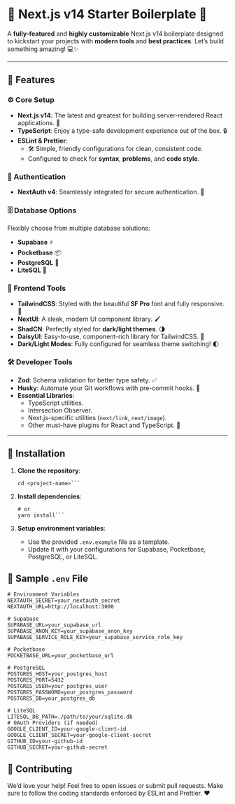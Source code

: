 # 🚀 Next.js v14 Starter Boilerplate 🌟

A **fully-featured** and **highly customizable** Next.js v14 boilerplate designed to kickstart your projects with **modern tools** and **best practices**. Let’s build something amazing! 💻✨

---

## 🌟 Features

### ⚙️ Core Setup
- **Next.js v14**: The latest and greatest for building server-rendered React applications. 🚀  
- **TypeScript**: Enjoy a type-safe development experience out of the box. 🔒  
- **ESLint & Prettier**:  
  - 🛠️ Simple, friendly configurations for clean, consistent code.  
  - Configured to check for **syntax**, **problems**, and **code style**.  

### 🔐 Authentication
- **NextAuth v4**: Seamlessly integrated for secure authentication. 🔑  

### 🗄️ Database Options
Flexibly choose from multiple database solutions:  
- **Supabase** ⚡  
- **Pocketbase** 📦  
- **PostgreSQL** 🐘  
- **LiteSQL** 💾  

### 🎨 Frontend Tools
- **TailwindCSS**: Styled with the beautiful **SF Pro** font and fully responsive. 💅  
- **NextUI**: A sleek, modern UI component library. 🖌️  
- **ShadCN**: Perfectly styled for **dark/light themes**. 🌗  
- **DaisyUI**: Easy-to-use, component-rich library for TailwindCSS. 🌸  
- **Dark/Light Modes**: Fully configured for seamless theme switching! 🌓  

### 🛠️ Developer Tools
- **Zod**: Schema validation for better type safety. ✅  
- **Husky**: Automate your Git workflows with pre-commit hooks. 🐶  
- **Essential Libraries**:  
  - TypeScript utilities.  
  - Intersection Observer.  
  - Next.js-specific utilities (`next/link`, `next/image`).  
  - Other must-have plugins for React and TypeScript. 🔧  

---

## 🚀 Installation

1. **Clone the repository**:  
   ```git clone <repository-url>
   cd <project-name>```

2. **Install dependencies**:

    ``` npm install
    # or
    yarn install```

3. **Setup environment variables**:
    - Use the provided ```.env.example``` file as a template.
    - Update it with your configurations for Supabase, Pocketbase, PostgreSQL, or LiteSQL.

## 📄 Sample ```.env``` File

  ```
  # Environment Variables
  NEXTAUTH_SECRET=your_nextauth_secret
  NEXTAUTH_URL=http://localhost:3000
  
  # Supabase
  SUPABASE_URL=your_supabase_url
  SUPABASE_ANON_KEY=your_supabase_anon_key
  SUPABASE_SERVICE_ROLE_KEY=your_supabase_service_role_key
  
  # Pocketbase
  POCKETBASE_URL=your_pocketbase_url
  
  # PostgreSQL
  POSTGRES_HOST=your_postgres_host
  POSTGRES_PORT=5432
  POSTGRES_USER=your_postgres_user
  POSTGRES_PASSWORD=your_postgres_password
  POSTGRES_DB=your_postgres_db
  
  # LiteSQL
  LITESQL_DB_PATH=./path/to/your/sqlite.db
  # OAuth Providers (if needed)
  GOOGLE_CLIENT_ID=your-google-client-id
  GOOGLE_CLIENT_SECRET=your-google-client-secret
  GITHUB_ID=your-github-id
  GITHUB_SECRET=your-github-secret
  ```

## 🎉 **Contributing**
We’d love your help! Feel free to open issues or submit pull requests. 
Make sure to follow the coding standards enforced by ESLint and Prettier. ❤️
